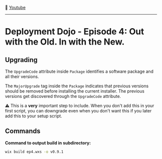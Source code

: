 :movie_camera: [Youtube](https://www.youtube.com/watch?v=IXc6_i0Pm4E)

<hr/>

# Deployment Dojo - Episode 4: Out with the Old. In with the New.

## Upgrading

The `UpgradeCode` attribute inside `Package` identifies a software package and all their versions.

The `MajorUpgrade` tag inside the `Package` indicates that previous versions should be removed before installing the current installer. The previous versions get discovered through the `UpgradeCode` attribute.

:warning: This is a **very** important step to include. When you don't add this in your first script, you can downgrade even when you don't want this if you later add this to your setup script.

## Commands

**Command to output build in subdirectory:**

```cmd
wix build ep4.wxs -o v0.9.1
```